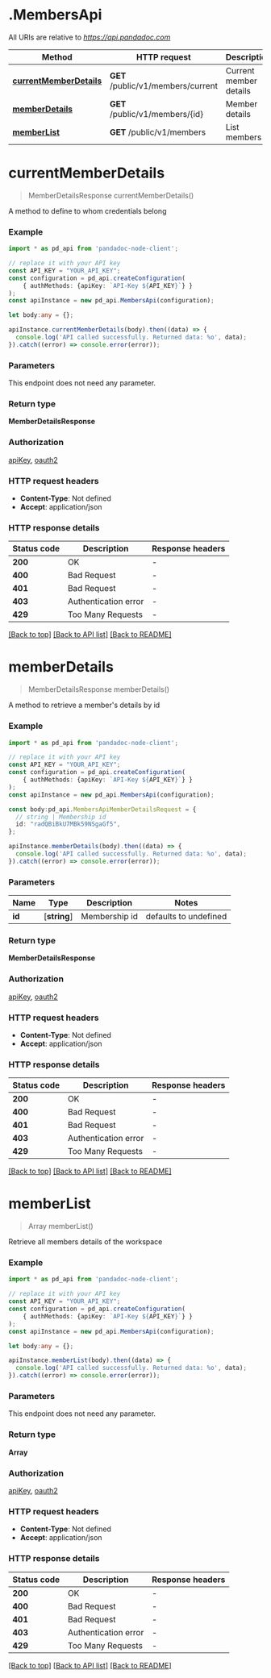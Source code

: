 # .MembersApi

All URIs are relative to *https://api.pandadoc.com*

Method | HTTP request | Description
------------- | ------------- | -------------
[**currentMemberDetails**](MembersApi.md#currentMemberDetails) | **GET** /public/v1/members/current | Current member details
[**memberDetails**](MembersApi.md#memberDetails) | **GET** /public/v1/members/{id} | Member details
[**memberList**](MembersApi.md#memberList) | **GET** /public/v1/members | List members


# **currentMemberDetails**
> MemberDetailsResponse currentMemberDetails()

A method to define to whom credentials belong

### Example


```typescript
import * as pd_api from 'pandadoc-node-client';

// replace it with your API key
const API_KEY = "YOUR_API_KEY";
const configuration = pd_api.createConfiguration(
    { authMethods: {apiKey: `API-Key ${API_KEY}`} }
);
const apiInstance = new pd_api.MembersApi(configuration);

let body:any = {};

apiInstance.currentMemberDetails(body).then((data) => {
  console.log('API called successfully. Returned data: %o', data);
}).catch((error) => console.error(error));
```


### Parameters
This endpoint does not need any parameter.


### Return type

**MemberDetailsResponse**

### Authorization

[apiKey](../README.md#apiKey), [oauth2](../README.md#oauth2)

### HTTP request headers

 - **Content-Type**: Not defined
 - **Accept**: application/json


### HTTP response details
| Status code | Description | Response headers |
|-------------|-------------|------------------|
**200** | OK |  -  |
**400** | Bad Request |  -  |
**401** | Bad Request |  -  |
**403** | Authentication error |  -  |
**429** | Too Many Requests |  -  |

[[Back to top]](#) [[Back to API list]](../README.md#documentation-for-api-endpoints) [[Back to README]](../README.md)

# **memberDetails**
> MemberDetailsResponse memberDetails()

A method to retrieve a member's details by id

### Example


```typescript
import * as pd_api from 'pandadoc-node-client';

// replace it with your API key
const API_KEY = "YOUR_API_KEY";
const configuration = pd_api.createConfiguration(
    { authMethods: {apiKey: `API-Key ${API_KEY}`} }
);
const apiInstance = new pd_api.MembersApi(configuration);

const body:pd_api.MembersApiMemberDetailsRequest = {
  // string | Membership id
  id: "radQBiBkU7MBk59NSgaGf5",
};

apiInstance.memberDetails(body).then((data) => {
  console.log('API called successfully. Returned data: %o', data);
}).catch((error) => console.error(error));
```


### Parameters

Name | Type | Description  | Notes
------------- | ------------- | ------------- | -------------
 **id** | [**string**] | Membership id | defaults to undefined


### Return type

**MemberDetailsResponse**

### Authorization

[apiKey](../README.md#apiKey), [oauth2](../README.md#oauth2)

### HTTP request headers

 - **Content-Type**: Not defined
 - **Accept**: application/json


### HTTP response details
| Status code | Description | Response headers |
|-------------|-------------|------------------|
**200** | OK |  -  |
**400** | Bad Request |  -  |
**401** | Bad Request |  -  |
**403** | Authentication error |  -  |
**429** | Too Many Requests |  -  |

[[Back to top]](#) [[Back to API list]](../README.md#documentation-for-api-endpoints) [[Back to README]](../README.md)

# **memberList**
> Array<MemberDetailsResponse> memberList()

Retrieve all members details of the workspace

### Example


```typescript
import * as pd_api from 'pandadoc-node-client';

// replace it with your API key
const API_KEY = "YOUR_API_KEY";
const configuration = pd_api.createConfiguration(
    { authMethods: {apiKey: `API-Key ${API_KEY}`} }
);
const apiInstance = new pd_api.MembersApi(configuration);

let body:any = {};

apiInstance.memberList(body).then((data) => {
  console.log('API called successfully. Returned data: %o', data);
}).catch((error) => console.error(error));
```


### Parameters
This endpoint does not need any parameter.


### Return type

**Array<MemberDetailsResponse>**

### Authorization

[apiKey](../README.md#apiKey), [oauth2](../README.md#oauth2)

### HTTP request headers

 - **Content-Type**: Not defined
 - **Accept**: application/json


### HTTP response details
| Status code | Description | Response headers |
|-------------|-------------|------------------|
**200** | OK |  -  |
**400** | Bad Request |  -  |
**401** | Bad Request |  -  |
**403** | Authentication error |  -  |
**429** | Too Many Requests |  -  |

[[Back to top]](#) [[Back to API list]](../README.md#documentation-for-api-endpoints) [[Back to README]](../README.md)

